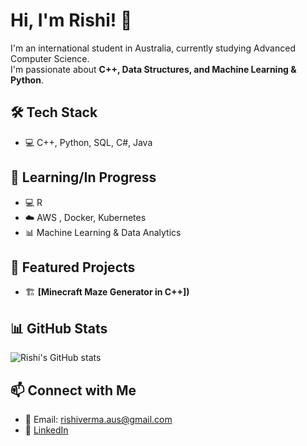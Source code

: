 # Hi, I'm Rishi! 👋  

I'm an international student in Australia, currently studying Advanced Computer Science.  
I'm passionate about **C++, Data Structures, and Machine Learning & Python**.  

## 🛠 Tech Stack
- 💻 C++, Python, SQL, C#, Java

## 🧠 Learning/In Progress
- 💻 R
- ☁️ AWS , Docker, Kubernetes  
- 📊 Machine Learning & Data Analytics  

## 🌟 Featured Projects
- 🏗 **[Minecraft Maze Generator in C++])**  

## 📊 GitHub Stats
![Rishi's GitHub stats](https://github-readme-stats.vercel.app/api?username=Rishi-RMIT&show_icons=true&theme=dark)  

## 📫 Connect with Me  
- 📧 Email: rishiverma.aus@gmail.com  
- 💼 [LinkedIn](https://www.linkedin.com/in/rishi-verma-australia/)  
